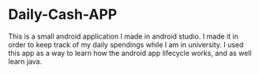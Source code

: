 # Daily-Cash-APP
This is a small android application I made in android studio. I made it in order to keep track of my daily spendings while I am in university.
I used this app as a way to learn how the android app lifecycle works, and as well learn java.
